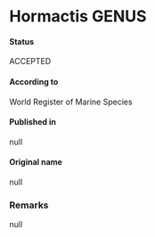 Hormactis GENUS
=======

#### Status
ACCEPTED

#### According to
World Register of Marine Species

#### Published in
null

#### Original name
null

### Remarks
null